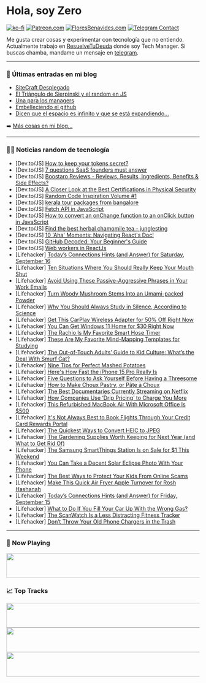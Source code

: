 # Hola, soy Zero

[![ko-fi](https://ko-fi.com/img/githubbutton_sm.svg)](https://ko-fi.com/J3J4N0LUK)
[![Patreon.com](https://img.shields.io/endpoint.svg?url=https%3A%2F%2Fshieldsio-patreon.vercel.app%2Fapi%3Fusername%3Dzerodragon%26type%3Dpatrons&style=for-the-badge)](https://patreon.com/zerodragon)
[![FloresBenavides.com](https://img.shields.io/website?down_message=oops&label=MiBlog&style=for-the-badge&up_message=online&url=https%3A%2F%2Ffloresbenavides.com)](https://floresbenavides.com)
[![Telegram Contact](https://img.shields.io/badge/escr%C3%ADbeme-ZeroDragon-%2326A5E4?style=for-the-badge&logo=telegram)](https://t.me/zerodragon)

Me gusta crear cosas y experimentar con tecnología que no entiendo.
Actualmente trabajo en [ResuelveTuDeuda](http://github.com/resuelve) donde soy Tech Manager.
Si buscas chamba, mandame un mensaje en [telegram](https://t.me/zerodragon).

---

### 📕 Últimas entradas en mi blog
<!-- BLOG-POST-LIST:START -->
- [SiteCraft Desplegado](https://floresbenavides.com/sitecraft-desplegado/)
- [El Triángulo de Sierpinski y el random en JS](https://floresbenavides.com/el-triangulo-de-sierpinski-y-el-random-en-js/)
- [Una para los managers](https://floresbenavides.com/una-para-los-managers/)
- [Embelleciendo el github](https://floresbenavides.com/embelleciendo-el-github/)
- [Dicen que el espacio es infinito y que se está expandiendo…](https://floresbenavides.com/dicen-que-el-espacio-es-infinito-y-que-se-esta-expandiendo/)
<!-- BLOG-POST-LIST:END -->

➡️ [Más cosas en mi blog...](https://floresbenavides.com)

---

### 👨‍💻 Noticias random de tecnología
<!-- TECH-POSTS:START -->
- [Dev.to/JS] [How to keep your tokens secret?](https://dev.to/bashamega/how-to-keep-your-tokens-secret-1mp3)
- [Dev.to/JS] [7 questions SaaS founders must answer](https://dev.to/ideahub_charlie/7-questions-saas-founders-must-answer-283a)
- [Dev.to/JS] [Boostaro Reviews - Reviews, Results, Ingredients, Benefits &amp; Side Effects?](https://dev.to/boostaroin85697/boostaro-reviews-reviews-results-ingredients-benefits-side-effects-dl5)
- [Dev.to/JS] [A Closer Look at the Best Certifications in Physical Security](https://dev.to/pppw9ol5/a-closer-look-at-the-best-certifications-in-physical-security-11a2)
- [Dev.to/JS] [Random Code Inspiration Volume #1](https://dev.to/receter/random-code-inspiration-volume-1-3aip)
- [Dev.to/JS] [kerala tour packages from bangalore](https://dev.to/social1221/kerala-tour-packages-from-bangalore-2hd3)
- [Dev.to/JS] [Fetch API in JavaScript](https://dev.to/mursalfk/fetch-api-in-javascript-2nea)
- [Dev.to/JS] [How to convert an onChange function to an onClick button in JavaScript](https://dev.to/p1rate01/how-to-convert-a-onchange-function-to-an-onclick-button-in-javascript-19hn)
- [Dev.to/JS] [Find the best herbal chamomile tea - junglesting](https://dev.to/junglesting/find-the-best-herbal-chamomile-tea-junglesting-2e5i)
- [Dev.to/JS] [10 &#39;Aha&#39; Moments: Navigating React&#39;s Doc!](https://dev.to/alwalxed/10-aha-moments-navigating-reacts-new-documentation-3cm7)
- [Dev.to/JS] [GitHub Decoded: Your Beginner&#39;s Guide](https://dev.to/anii1429/github-decoded-your-beginners-guide-4kii)
- [Dev.to/JS] [Web workers in ReactJs](https://dev.to/sumankalia/web-workers-in-reactjs-4bc7)
- [Lifehacker] [Today’s Connections Hints &lpar;and Answer&rpar; for Saturday, September 16](https://lifehacker.com/connections-answer-today-september-16-2023-1850842165)
- [Lifehacker] [Ten Situations Where You Should Really Keep Your Mouth Shut](https://lifehacker.com/ten-situations-where-you-should-really-keep-your-mouth-1850844470)
- [Lifehacker] [Avoid Using These Passive-Aggressive Phrases in Your Work Emails](https://lifehacker.com/avoid-using-these-passive-aggressive-phrases-in-your-wo-1850843297)
- [Lifehacker] [Turn Woody Mushroom Stems Into an Umami-packed Powder](https://lifehacker.com/mushroom-umami-powder-recipe-1850843604)
- [Lifehacker] [Why You Should Always Study in Silence, According to Science](https://lifehacker.com/why-you-should-always-study-in-silence-according-to-sc-1850843477)
- [Lifehacker] [Get This CarPlay Wireless Adapter for 50% Off Right Now](https://lifehacker.com/get-this-carplay-wireless-adapter-for-50-off-right-now-1850839929)
- [Lifehacker] [You Can Get Windows 11 Home for $30 Right Now](https://lifehacker.com/you-can-get-windows-11-home-for-30-right-now-1850836810)
- [Lifehacker] [The Rachio Is My Favorite Smart Hose Timer](https://lifehacker.com/rachio-smart-hose-timer-review-1850842996)
- [Lifehacker] [These Are My Favorite Mind-Mapping Templates for Studying](https://lifehacker.com/these-are-my-favorite-mind-mapping-templates-for-studyi-1850843156)
- [Lifehacker] [The Out-of-Touch Adults’ Guide to Kid Culture: What’s the Deal With Smurf Cat?](https://lifehacker.com/what-is-smurf-cat-1850842927)
- [Lifehacker] [Nine Tips for Perfect Mashed Potatoes](https://lifehacker.com/9-tips-for-perfect-mashed-potatoes-1845692616)
- [Lifehacker] [Here&#39;s How Fast the iPhone 15 Pro Really Is](https://lifehacker.com/heres-how-fast-the-iphone-15-pro-really-is-1850842175)
- [Lifehacker] [Five Questions to Ask Yourself Before Having a Threesome](https://lifehacker.com/questions-to-ask-before-threesome-1850842094)
- [Lifehacker] [How to Make Choux Pastry, or Pâte à Choux](https://lifehacker.com/how-to-make-pate-a-choux-the-stuff-eclairs-are-made-of-1849422698)
- [Lifehacker] [The Best Documentaries Currently Streaming on Netflix](https://lifehacker.com/best-documentaries-netflix-1850833851)
- [Lifehacker] [How Companies Use ‘Drip Pricing’ to Charge You More](https://lifehacker.com/how-companies-use-drip-pricing-to-charge-you-more-1850788343)
- [Lifehacker] [This Refurbished MacBook Air With Microsoft Office Is $500](https://lifehacker.com/this-refurbished-macbook-air-with-microsoft-office-is-1850836740)
- [Lifehacker] [It&#39;s Not Always Best to Book Flights Through Your Credit Card Rewards Portal](https://lifehacker.com/its-not-always-best-to-book-flights-through-your-credit-1850834952)
- [Lifehacker] [The Quickest Ways to Convert HEIC to JPEG](https://lifehacker.com/convert-heic-to-jpg-on-windows-and-mac-1848768694)
- [Lifehacker] [The Gardening Supplies Worth Keeping for Next Year &lpar;and What to Get Rid Of&rpar;](https://lifehacker.com/the-gardening-supplies-worth-keeping-for-next-year-and-1850841600)
- [Lifehacker] [The Samsung SmartThings Station Is on Sale for $1 This Weekend](https://lifehacker.com/the-samsung-smartthings-station-is-on-sale-for-1-this-1850841356)
- [Lifehacker] [You Can Take a Decent Solar Eclipse Photo With Your Phone](https://lifehacker.com/you-can-take-a-decent-solar-eclipse-photo-with-your-pho-1850841117)
- [Lifehacker] [The Best Ways to Protect Your Kids From Online Scams](https://lifehacker.com/the-best-ways-to-protect-your-kids-from-online-scams-1850841015)
- [Lifehacker] [Make This Quick Air Fryer Apple Turnover for Rosh Hashanah](https://lifehacker.com/air-fryer-apple-turnover-recipe-1850839282)
- [Lifehacker] [Today’s Connections Hints &lpar;and Answer&rpar; for Friday, September 15](https://lifehacker.com/connections-answer-today-september-15-2023-1850837707)
- [Lifehacker] [What to Do If You Fill Your Car Up With the Wrong Gas?](https://lifehacker.com/what-happens-if-you-put-the-wrong-octane-of-gas-in-your-1785407622)
- [Lifehacker] [The ScanWatch Is a Less Distracting Fitness Tracker](https://lifehacker.com/the-scanwatch-is-a-less-distracting-fitness-tracker-1850836025)
- [Lifehacker] [Don’t Throw Your Old Phone Chargers in the Trash](https://lifehacker.com/recycle-old-phone-chargers-cables-1840925369)<!-- TECH-POSTS:END -->

---

### 🎵 Now Playing
<a href="https://spotify-now-playing-dun.vercel.app/now-playing?open"><img src="https://spotify-now-playing-dun.vercel.app/now-playing" width="540" height="64"></a>

### 📈 Top Tracks
<a href="https://spotify-now-playing-dun.vercel.app/top-tracks?i=1&open"><img src="https://spotify-now-playing-dun.vercel.app/top-tracks?i=1" width="540" height="64"></a>
<a href="https://spotify-now-playing-dun.vercel.app/top-tracks?i=2&open"><img src="https://spotify-now-playing-dun.vercel.app/top-tracks?i=2" width="540" height="64"></a>
<a href="https://spotify-now-playing-dun.vercel.app/top-tracks?i=3&open"><img src="https://spotify-now-playing-dun.vercel.app/top-tracks?i=3" width="540" height="64"></a>
